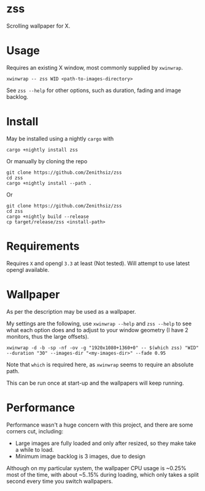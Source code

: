 # zss

Scrolling wallpaper for X.

# Usage

Requires an existing X window, most commonly supplied by `xwinwrap`.

`xwinwrap -- zss WID <path-to-images-directory>`

See `zss --help` for other options, such as duration, fading and image backlog.


# Install

May be installed using a nightly `cargo` with

```
cargo +nightly install zss
```

Or manually by cloning the repo

```
git clone https://github.com/Zenithsiz/zss
cd zss
cargo +nightly install --path .
```

Or

```
git clone https://github.com/Zenithsiz/zss
cd zss
cargo +nightly build --release
cp target/release/zss <install-path>
```

# Requirements

Requires `X` and opengl `3.3` at least (Not tested). Will attempt to use latest opengl available.


# Wallpaper

As per the description may be used as a wallpaper.

My settings are the following, use `xwinwrap --help` and `zss --help` to see what each option does and to
adjust to your window geometry (I have 2 monitors, thus the large offsets).

```
xwinwrap -d -b -sp -nf -ov -g "1920x1080+1360+0" -- $(which zss) "WID" --duration "30" --images-dir "<my-images-dir>" --fade 0.95
```

Note that `which` is required here, as `xwinwrap` seems to require an absolute path.

This can be run once at start-up and the wallpapers will keep running.

# Performance

Performance wasn't a huge concern with this project, and there are some corners cut, including:

- Large images are fully loaded and only after resized, so they make take a while to load.
- Minimum image backlog is 3 images, due to design

Although on my particular system, the wallpaper CPU usage is ~0.25% most of the time, with about ~5..15% during loading, which
only takes a split second every time you switch wallpapers.